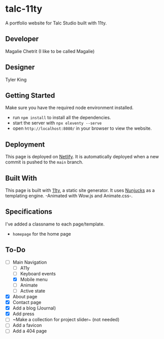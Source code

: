 # talc-11ty
A portfolio website for Talc Studio built with 11ty.

## Developer
Magalie Chetrit (I like to be called Magalie)

## Designer
Tyler King

## Getting Started
Make sure you have the required node environment installed.
- run `npm install` to install all the dependencies.
- start the server with `npx eleventy --serve`
- open `http://localhost:8080/` in your browser to view the website.

## Deployment
This page is deployed on [Netlify](https://www.netlify.com/). It is automatically deployed when a new commit is pushed to the `main` branch.

## Built With
This page is built with [11ty](https://www.11ty.dev/), a static site generator. It uses [Nunjucks](https://mozilla.github.io/nunjucks/) as a templating engine. -Animated with Wow.js and Animate.css-.

## Specifications
I've added a classname to each page/template.
- `homepage` for the home page

## To-Do
- [ ] Main Navigation
    - [ ] A11y
    - [ ] Keyboard events
    - [x] Mobile menu
    - [ ] Animate
    - [ ] Active state
- [x] About page
- [x] Contact page
- [x] Add a blog (Journal)
- [x] Add press
- [ ] ~Make a collection for project slider~ (not needed)
- [ ] Add a favicon
- [ ] Add a 404 page